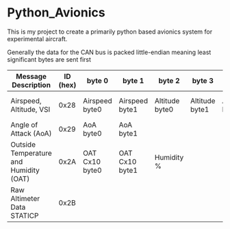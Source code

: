 # Python_Avionics

This is my project to create a primarily python based avionics system for experimental aircraft.

Generally the data for the CAN bus is packed little-endian meaning least significant bytes are sent first

| Message Description | ID (hex) | byte 0 | byte 1 | byte 2 | byte 3 | byte 4 | byte 5 | byte 6 | byte 7 |
|---------------------|----------|--------|--------|--------|--------|--------|--------|--------|--------|
|Airspeed, Altitude, VSI|0x28|Airspeed byte0|Airspeed byte1|Altitude byte0|Altitude byte1|Altitude byte2|Vertical Speed byte0|Vertical Speed byte1|unused|
|Angle of Attack (AoA)|0x29|AoA byte0|AoA byte1|||||||
|Outside Temperature and Humidity (OAT)|0x2A|OAT Cx10 byte0|OAT Cx10 byte1|Humidity %|||||
|Raw Altimeter Data STATICP|0x2B|

